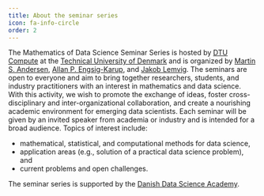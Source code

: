 ```yaml
---
title: About the seminar series
icon: fa-info-circle
order: 2
---
```



The Mathematics of Data Science Seminar Series is hosted by [DTU Compute](https://www.compute.dtu.dk) at the [Technical University of Denmark](https://dtu.dk) and is organized by [Martin S. Andersen](https://people.compute.dtu.dk/mskan/), [Allan P. Engsig-Karup](https://people.compute.dtu.dk/apek/), and [Jakob Lemvig](http://www2.mat.dtu.dk/people/J.Lemvig). The seminars are open to everyone and aim to bring together researchers, students, and industry practitioners with an interest in mathematics and data science. With this activity, we wish to promote the exchange of ideas, foster cross-disciplinary and inter-organizational collaboration, and create a nourishing academic environment for emerging data scientists. Each seminar will be given by an invited speaker from academia or industry and is intended for a broad audience. Topics of interest include:

- mathematical, statistical, and computational methods for data science,
- application areas (e.g., solution of a practical data science problem), and
- current problems and open challenges. 

The seminar series is supported by the [Danish Data Science Academy](https://ddsa.dk).
